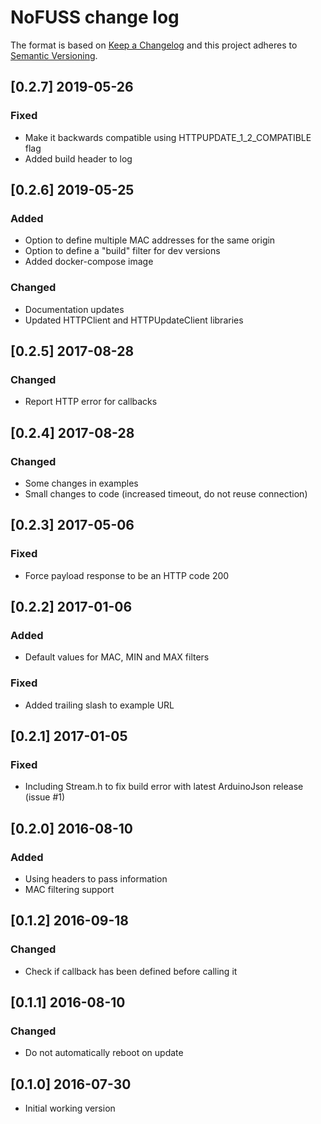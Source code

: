 # NoFUSS change log

The format is based on [Keep a Changelog](http://keepachangelog.com/)
and this project adheres to [Semantic Versioning](http://semver.org/).

## [0.2.7] 2019-05-26
### Fixed
- Make it backwards compatible using HTTPUPDATE_1_2_COMPATIBLE flag
- Added build header to log

## [0.2.6] 2019-05-25
### Added
- Option to define multiple MAC addresses for the same origin
- Option to define a "build" filter for dev versions
- Added docker-compose image

### Changed
- Documentation updates
- Updated HTTPClient and HTTPUpdateClient libraries

## [0.2.5] 2017-08-28
### Changed
- Report HTTP error for callbacks

## [0.2.4] 2017-08-28
### Changed
- Some changes in examples
- Small changes to code (increased timeout, do not reuse connection)

## [0.2.3] 2017-05-06
### Fixed
- Force payload response to be an HTTP code 200

## [0.2.2] 2017-01-06
### Added
- Default values for MAC, MIN and MAX filters

### Fixed
- Added trailing slash to example URL

## [0.2.1] 2017-01-05
### Fixed
- Including Stream.h to fix build error with latest ArduinoJson release (issue #1)

## [0.2.0] 2016-08-10

### Added
- Using headers to pass information
- MAC filtering support

## [0.1.2] 2016-09-18

### Changed
- Check if callback has been defined before calling it

## [0.1.1] 2016-08-10

### Changed
- Do not automatically reboot on update

## [0.1.0] 2016-07-30
- Initial working version
